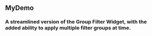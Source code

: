 ## MyDemo
### A streamlined version of the Group Filter Widget, with the added ability to apply multiple filter groups at time. 